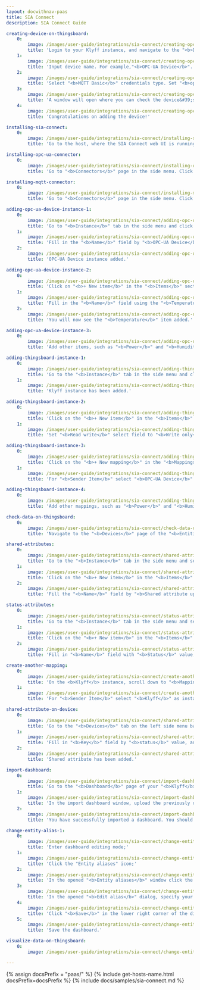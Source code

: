 ```yaml
---
layout: docwithnav-paas
title: SIA Connect
description: SIA Connect Guide

creating-device-on-thingsboard:
    0:
        image: /images/user-guide/integrations/sia-connect/creating-opc-ua-device-1-paas.png
        title: 'Login to your Klyff instance, and navigate to the "<b>Devices</b>" page of the "<b>Entities</b>" section. By default, will be redirected to the "<b>All</b>" device group. Click on the "<b>plus</b>" icon in the top right corner of the table and then select "<b>Add new device</b>" from drop-down menu;'
    1:
        image: /images/user-guide/integrations/sia-connect/creating-opc-ua-device-2-paas.png
        title: 'Input device name. For example,"<b>OPC-UA Device</b>". Use the default device profile. Now, click the "<b>Credentials</b>" button;'
    2:
        image: /images/user-guide/integrations/sia-connect/creating-opc-ua-device-3-paas.png
        title: 'Select "<b>MQTT Basic</b>" credentials type. Set "<b>opcua_device</b>" as a client ID, "<b>sia_connect</b>" as a user name and use your own password. Click "<b>Add</b>";'
    3:
        image: /images/user-guide/integrations/sia-connect/creating-opc-ua-device-4-paas.png
        title: 'A window will open where you can check the device&#39;s connection to Klyff. Close this window by clicking "<b>Close</b>" button;'
    4:
        image: /images/user-guide/integrations/sia-connect/creating-opc-ua-device-5-paas.png
        title: 'Congratulations on adding the device!'

installing-sia-connect:
    0:
        image: /images/user-guide/integrations/sia-connect/installing-sia-connect-1-paas.png
        title: 'Go to the host, where the SIA Connect web UI is running.'

installing-opc-ua-connector:
    0:
        image: /images/user-guide/integrations/sia-connect/installing-opc-ua-connector-1-paas.png
        title: 'Go to "<b>Connectors</b>" page in the side menu. Click on "<b>Search for Connector to download & install</b>" input field, and start typing the connector name - "<b>OPC-UA</b>". Find "<b>OPC-UA Client</b>", and download it by clicking the appropriate button. <b>OPC-UA</b> connector installed.'

installing-mqtt-connector:
    0:
        image: /images/user-guide/integrations/sia-connect/installing-mqtt-connector-1-paas.png
        title: 'Go to "<b>Connectors</b>" page in the side menu. Click on "<b>Search for Connector to download & install</b>" input field and type "<b>MQTT</b>". Find "<b>MQTT</b>", and download it by clicking the appropriate button. <b>MQTT</b> connector installed.'

adding-opc-ua-device-instance-1:
    0:
        image: /images/user-guide/integrations/sia-connect/adding-opc-ua-device-instance-1-paas.png
        title: 'Go to "<b>Instance</b>" tab in the side menu and click "<b>+ Add new instance</b>" button;'
    1:
        image: /images/user-guide/integrations/sia-connect/adding-opc-ua-device-instance-2-paas.png
        title: 'Fill in the "<b>Name</b>" field by "<b>OPC-UA Device</b>" value, and "<b>“Address</b>" field by "<b>opc.tcp://127.0.0.1:4840/freeopcua/server/</b>" value. Also, don’t forget to disable security settings. Then, click the "<b>Save instance</b>" button;'
    2:
        image: /images/user-guide/integrations/sia-connect/adding-opc-ua-device-instance-3-paas.png
        title: 'OPC-UA Device instance added.'

adding-opc-ua-device-instance-2:
    0:
        image: /images/user-guide/integrations/sia-connect/adding-opc-ua-device-instance-4-paas.png
        title: 'Click on "<b>+ New item</b>" in the "<b>Items</b>" section;'
    1:
        image: /images/user-guide/integrations/sia-connect/adding-opc-ua-device-instance-5-paas.png
        title: 'Fill in the "<b>Name</b>" field using the "<b>Temperature</b>" value, set the "<b>Read write</b>" field to "<b>Read only</b>" option, and fill in the "<b>Identifier</b>" field by "<b>ns=2;i=13</b>" value. Then, click the "<b>Save item</b>" button;'
    2:
        image: /images/user-guide/integrations/sia-connect/adding-opc-ua-device-instance-6-paas.png
        title: 'You will now see the "<b>Temperature</b>" item added.'

adding-opc-ua-device-instance-3:
    0:
        image: /images/user-guide/integrations/sia-connect/adding-opc-ua-device-instance-7-paas.png
        title: 'Add other items, such as "<b>Power</b>" and "<b>Humidity</b>".'

adding-thingsboard-instance-1:
    0:
        image: /images/user-guide/integrations/sia-connect/adding-thingsboard-instance-1-paas.png
        title: 'Go to the "<b>Instance</b>" tab in the side menu and click "<b>+ Add new instance</b>" button. Fill in the input fields "<b>Name</b>", "<b>Address</b>", "<b>Port</b>", "<b>Username</b>", "<b>Device id</b>", "<b>Password</b>" with the values shown in the screenshot below. Click "<b>Save instance</b>" button;'
    1:
        image: /images/user-guide/integrations/sia-connect/adding-thingsboard-instance-2-paas.png
        title: 'Klyff instance has been added.'

adding-thingsboard-instance-2:
    0:
        image: /images/user-guide/integrations/sia-connect/adding-thingsboard-instance-3-paas.png
        title: 'Click on the "<b>+ New item</b>" in the "<b>Items</b>" section;'
    1:
        image: /images/user-guide/integrations/sia-connect/adding-thingsboard-instance-4-paas.png
        title: 'Set "<b>Read write</b>" select field to "<b>Write only</b>" option, fill in "<b>Topic</b>" field by "<b>v1/devices/me/telemetry</b>" value and "<b>Input template</b>" field by "<b>{%ITEM.NAME%: %VALUE%}</b>" value. Click on "<b>Save item</b>" button. Publish data item has been added.'

adding-thingsboard-instance-3:
    0:
        image: /images/user-guide/integrations/sia-connect/adding-thingsboard-instance-5-paas.png
        title: 'Click on the "<b>+ New mapping</b>" in the "<b>Mappings on Klyff</b>" section;'
    1:
        image: /images/user-guide/integrations/sia-connect/adding-thingsboard-instance-6-paas.png
        title: 'For "<b>Sender Item</b>" select "<b>OPC-UA Device</b>" as instance and "<b>Temperature</b>" as "<b>Item</b>". For "<b>Receiver item</b>" select "<b>Klyff</b>" as "<b>Instance</b>" and "<b>Publish data</b>" as "<b>Item</b>". Click on "<b>Save mapping</b>" button. Mapping has been added.'

adding-thingsboard-instance-4:
    0:
        image: /images/user-guide/integrations/sia-connect/adding-thingsboard-instance-7-paas.png
        title: 'Add other mappings, such as "<b>Power</b>" and "<b>Humidity</b>".'

check-data-on-thingsboard:
    0:
        image: /images/user-guide/integrations/sia-connect/check-data-on-thingsboard-1-paas.png
        title: 'Navigate to the "<b>Devices</b>" page of the "<b>Entities</b>" section of your <b>Klyff</b> instance, and click on the OPC-UA Device row in the table to open device details. Navigate to the "<b>Latest telemetry</b>" tab. You must see incoming data.'

shared-attributes:
    0:
        image: /images/user-guide/integrations/sia-connect/shared-attributes-1-paas.png
        title: 'Go to the "<b>Instance</b>" tab in the side menu and select "<b>Klyff</b>";'
    1:
        image: /images/user-guide/integrations/sia-connect/shared-attributes-2-paas.png
        title: 'Click on the "<b>+ New item</b>" in the "<b>Items</b>" section;'
    2:
        image: /images/user-guide/integrations/sia-connect/shared-attributes-3-paas.png
        title: 'Fill the "<b>Name</b>" field by "<b>Shared attribute update</b>" value, set "<b>Read write</b>" select field to "<b>Read only</b>" option, and fill in "<b>Topic</b>" field by "<b>v1/devices/me/attributes</b>" value. Click on "<b>Save item</b>" button. Item has been added.'

status-attributes:
    0:
        image: /images/user-guide/integrations/sia-connect/status-attributes-1-paas.png
        title: 'Go to the "<b>Instance</b>" tab in the side menu and select <b>OPC-UA Device</b>;'
    1:
        image: /images/user-guide/integrations/sia-connect/status-attributes-2-paas.png
        title: 'Click on the "<b>+ New item</b>" in the "<b>Items</b>" section;'
    2:
        image: /images/user-guide/integrations/sia-connect/status-attributes-3-paas.png
        title: 'Fill in "<b>Name</b>" field with "<b>Status</b>" value, set "<b>Read write</b>" select field to "<b>Read and Write</b>", fill in "<b>Post-processing (reading)</b>" field by <b>“%VALUE%”</b>, and fill in "<b>Identifier</b>" field by "<b>ns=4;s=Status_s</b>". Click on "<b>Save item</b>" button. Item added.'

create-another-mapping:
    0:
        image: /images/user-guide/integrations/sia-connect/create-another-mapping-1-paas.png
        title: 'On the <b>Klyff</b> instance, scroll down to "<b>Mappings</b>" section and click on "<b>+ New Mapping</b>" button;'
    1:
        image: /images/user-guide/integrations/sia-connect/create-another-mapping-2-paas.png
        title: 'For "<b>Sender Item</b>" select "<b>Klyff</b>" as instance and "<b>Shared attribute update</b>" as "<b>Item</b>". For "<b>Receiver item</b>" select "<b>OPC-UA Device</b>" as instance and "<b>Status</b>" as "<b>Item</b>". Paste "<b>%VALUE.status%</b>" to the "<b>Custom value</b>" field. Click on "<b>Save mapping</b>" button;'

shared-attribute-on-device:
    0:
        image: /images/user-guide/integrations/sia-connect/shared-attribute-on-device-1-paas.png
        title: 'Go to the "<b>Devices</b>" tab on the left side menu bar. Click on "<b>OPC-UA Device</b>", and navigate to the "<b>Attributes</b>" tab. Select "<b>Shared attributes</b>" from dropdown field, and click on "<b>plus</b>" button for create new one;'
    1:
        image: /images/user-guide/integrations/sia-connect/shared-attribute-on-device-2-paas.png
        title: 'Fill in "<b>Key</b>" field by "<b>status</b>" value, and select "<b>Boolean</b>" data type from dropdown field. Then, click on "<b>Add</b>";'
    2:
        image: /images/user-guide/integrations/sia-connect/shared-attribute-on-device-3-paas.png
        title: 'Shared attribute has been added.'

import-dashboard:
    0:
        image: /images/user-guide/integrations/sia-connect/import-dashboard-1-paas.png
        title: 'Go to the "<b>Dashboard</b>" page of your "<b>Klyff</b>" instance. will be redirected to the "<b>All</b>" device group. Click on the "<b>plus</b>" icon in the top right corner of the table and then select "<b>Import dashboard</b>" from drop-down menu;'
    1:
        image: /images/user-guide/integrations/sia-connect/import-dashboard-2-paas.png
        title: 'In the import dashboard window, upload the previously downloaded dashboard configuration JSON file, and click "<b>Import</b>";'
    2:
        image: /images/user-guide/integrations/sia-connect/import-dashboard-3-paas.png
        title: 'You have successfully imported a dashboard. You should open it.'

change-entity-alias-1:
    0:
        image: /images/user-guide/integrations/sia-connect/change-entity-alias-1-paas.png
        title: 'Enter dashboard editing mode;'
    1:
        image: /images/user-guide/integrations/sia-connect/change-entity-alias-2-paas.png
        title: 'Click the "Entity aliases" icon;'
    2:
        image: /images/user-guide/integrations/sia-connect/change-entity-alias-3-paas.png
        title: 'In the opened "<b>Entity aliases</b>" window click the "<b>Edit alias</b>" icon opposite the "<b>OPC-UA Device</b>" alias;'
    3:
        image: /images/user-guide/integrations/sia-connect/change-entity-alias-4-paas.png
        title: 'In the opened "<b>Edit alias</b>" dialog, specify your <b>OPC-UA Device</b>. A filter type should be "<b>Single entity</b>". Click the "<b>Save</b>" button;'
    4:
        image: /images/user-guide/integrations/sia-connect/change-entity-alias-5-paas.png
        title: 'Click "<b>Save</b>" in the lower right corner of the dialog box;'
    5:
        image: /images/user-guide/integrations/sia-connect/change-entity-alias-6-paas.png
        title: 'Save the dashboard.'

visualize-data-on-thingsboard:
    0:
        image: /images/user-guide/integrations/sia-connect/change-entity-alias-7-paas.png

---
```


{% assign docsPrefix = "paas/" %}
{% include get-hosts-name.html docsPrefix=docsPrefix %}
{% include docs/samples/sia-connect.md %}